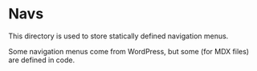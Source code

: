 # Navs

This directory is used to store statically defined navigation menus.

Some navigation menus come from WordPress, but some (for MDX files) are defined in code.
